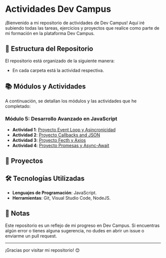 # Actividades Dev Campus
 
 ¡Bienvenido a mi repositorio de actividades de Dev Campus! Aquí iré subiendo todas las tareas, ejercicios y proyectos que realice como parte de mi formación en la plataforma Dev Campus.
 
 ## 📁 Estructura del Repositorio
 
 El repositorio está organizado de la siguiente manera:
  - En cada carpeta está la actividad respectiva.
 
 
 ## 📚 Módulos y Actividades
 
 A continuación, se detallan los módulos y las actividades que he completado:
 
 ### Módulo 5: Desarrollo Avanzado en JavaScript
 - **Actividad 1**: [Proyecto Event Loop y Asincronicidad](https://github.com/eduardotec05/DesarrolloAvanzadoJS-DEV/tree/main/Proyecto%20Event%20Loop%20y%20Asincronicidad)
- **Actividad 2**: [Proyecto Callbacks and JSON](https://github.com/eduardotec05/DesarrolloAvanzadoJS-DEV/tree/main/Proyecto%20Callbacks%20and%20JSON)
- **Actividad 3**: [Proyecto Fecth y Axios](https://github.com/eduardotec05/DesarrolloAvanzadoJS-DEV/tree/main/Proyecto%20Fecth%20y%20Axios)
- **Actividad 4**: [Proyecto Promesas y Async-Await](https://github.com/eduardotec05/DesarrolloAvanzadoJS-DEV/tree/main/Proyecto%20Promesas%20y%20Async-Await) 

 ## 🚀 Proyectos
 
 
 ## 🛠️ Tecnologías Utilizadas
 
 - **Lenguajes de Programación**: JavaScript.
 - **Herramientas**: Git, Visual Studio Code, NodeJS.
 
 ## 📝 Notas
 
 Este repositorio es un reflejo de mi progreso en Dev Campus. Si encuentras algún error o tienes alguna sugerencia, no dudes en abrir un issue o enviarme un pull request.
 
 
 ---
 
 ¡Gracias por visitar mi repositorio! 😊
